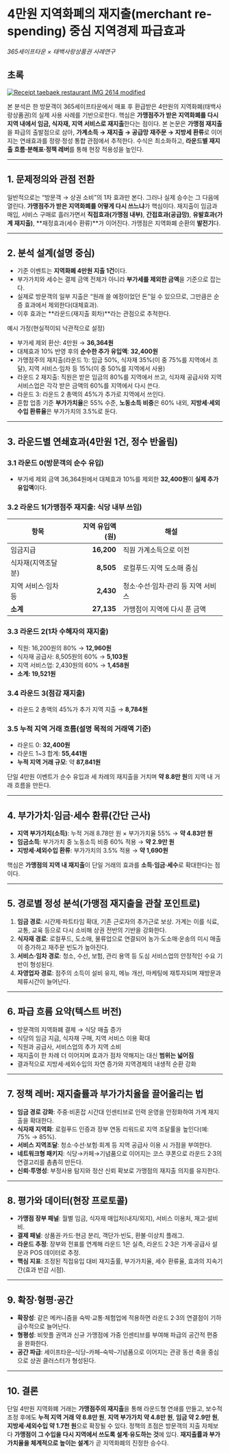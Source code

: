 # 4만원 지역화폐의 **재지출(merchant re-spending)** 중심 지역경제 파급효과  
_365세이프타운 × 태백사랑상품권 사례연구_

## 초록
[![Receipt taebaek restaurant IMG 2614 modified](https://upload.wikimedia.org/wikipedia/commons/thumb/7/76/Receipt_taebaek_restaurant_IMG_2614_modified.jpg/256px-Receipt_taebaek_restaurant_IMG_2614_modified.jpg?20251006021724 "이태리집(태백시 소재), Public domain, via Wikimedia Commons")](https://commons.wikimedia.org/wiki/File:Receipt_taebaek_restaurant_IMG_2614_modified.jpg)

본 분석은 한 방문객이 365세이프타운에서 매표 후 환급받은 4만원의 지역화폐(태백사랑상품권)의 실제 사용 사례를 기반으로한다. 핵심은 **가맹점주가 받은 지역화폐를 다시 지역 내에서 임금, 식자재, 지역 서비스로 재지출**한다는 점이다. 본 논문은 **가맹점 재지출**을 파급의 출발점으로 삼아, **가계소득 → 재지출 → 공급망 재주문 → 지방세 환류**로 이어지는 연쇄효과를 정량·정성 통합 관점에서 추적한다. 수식은 최소화하고, **라운드별 재지출 흐름·분해표·정책 레버**를 통해 현장 적용성을 높인다.

---

## 1. 문제정의와 관점 전환
일반적으로는 “방문객 → 상권 소비”의 1차 효과만 본다. 그러나 실제 승수는 그 다음에 열린다. **가맹점주가 받은 지역화폐를 어떻게 다시 쓰느냐**가 핵심이다. 재지출이 임금과 매입, 서비스 구매로 흘러가면서 **직접효과(가맹점 내부)**, **간접효과(공급망)**, **유발효과(가계 재지출)**, **재정효과(세수 환류)**가 이어진다. 가맹점은 지역화폐 순환의 **발전기**다.

---

## 2. 분석 설계(설명 중심)
- 기준 이벤트는 **지역화폐 4만원 지출 1건**이다.  
- 부가가치와 세수는 결제 금액 전체가 아니라 **부가세를 제외한 금액**을 기준으로 잡는다.  
- 실제로 방문객의 일부 지출은 “원래 쓸 예정이었던 돈”일 수 있으므로, 그만큼은 순증 효과에서 제외한다(대체효과).  
- 이후 효과는 **라운드(재지출 회차)**라는 관점으로 추적한다.

예시 가정(현실적이되 낙관적으로 설정)
- 부가세 제외 환산: 4만원 → **36,364원**  
- 대체효과 10% 반영 후의 **순수한 추가 유입액**: **32,400원**  
- 가맹점주의 재지출(라운드 1): 임금 50%, 식자재 35%(이 중 75%를 지역에서 조달), 지역 서비스·임차 등 15%(이 중 50%를 지역에서 사용)  
- 라운드 2 재지출: 직원은 받은 임금의 80%를 지역에서 쓰고, 식자재 공급사와 지역 서비스업은 각각 받은 금액의 60%를 지역에서 다시 쓴다.  
- 라운드 3: 라운드 2 총액의 45%가 추가로 지역에서 쓰인다.  
- 혼합 업종 기준 **부가가치율**은 55% 수준, **노동소득 비중**은 60% 내외, **지방세·세외수입 환류율**은 부가가치의 3.5%로 둔다.

---

## 3. 라운드별 연쇄효과(4만원 1건, 정수 반올림)
### 3.1 라운드 0(방문객의 순수 유입)
- 부가세 제외 금액 36,364원에서 대체효과 10%를 제외한 **32,400원**이 **실제 추가 유입액**이다.

### 3.2 라운드 1(가맹점주 재지출: 식당 내부 쓰임)
| 항목 | 지역 유입액(원) | 해설 |
|---|---:|---|
| 임금지급 | **16,200** | 직원 가계소득으로 이전 |
| 식자재(지역조달분) | **8,505** | 로컬푸드·지역 도소매 중심 |
| 지역 서비스·임차 등 | **2,430** | 청소·수선·임차·관리 등 지역 서비스 |
| **소계** | **27,135** | 가맹점이 지역에 다시 푼 금액 |

### 3.3 라운드 2(1차 수혜자의 재지출)
- 직원: 16,200원의 80% → **12,960원**  
- 식자재 공급사: 8,505원의 60% → **5,103원**  
- 지역 서비스업: 2,430원의 60% → **1,458원**  
- **소계: 19,521원**

### 3.4 라운드 3(점감 재지출)
- 라운드 2 총액의 45%가 추가 지역 지출 → **8,784원**

### 3.5 누적 지역 거래 흐름(설명 목적의 거래액 기준)
- 라운드 0: **32,400원**  
- 라운드 1~3 합계: **55,441원**  
- **누적 지역 거래 규모**: 약 **87,841원**

단일 4만원 이벤트가 순수 유입과 세 차례의 재지출을 거치며 **약 8.8만 원**의 지역 내 거래 흐름을 만든다.

---

## 4. 부가가치·임금·세수 환류(간단 근사)
- **지역 부가가치(소득)**: 누적 거래 8.78만 원 × 부가가치율 55% → **약 4.83만 원**  
- **임금소득**: 부가가치 중 노동소득 비중 60% 적용 → **약 2.9만 원**  
- **지방세·세외수입 환류**: 부가가치의 3.5% 적용 → **약 1,690원**

핵심은 **가맹점의 지역 내 재지출**이 단일 거래의 효과를 **소득·임금·세수**로 확대한다는 점이다.

---

## 5. 경로별 정성 분석(가맹점 재지출을 관찰 포인트로)
1) **임금 경로**: 시간제·파트타임 확대, 기존 근로자의 추가근로 보상. 가계는 이를 식료, 교통, 교육 등으로 다시 소비해 상권 전반의 기반을 강화한다.  
2) **식자재 경로**: 로컬푸드, 도소매, 물류업으로 연결되어 농가·도소매·운송의 미시 매출이 증가하고 재주문 빈도가 높아진다.  
3) **서비스·임차 경로**: 청소, 수선, 보험, 관리 용역 등 도심 서비스업의 안정적인 수요 기반이 형성된다.  
4) **자영업자 경로**: 점주의 소득이 설비 유지, 메뉴 개선, 마케팅에 재투자되며 재방문과 체류시간이 늘어난다.

---

## 6. 파급 흐름 요약(텍스트 버전)
- 방문객의 지역화폐 결제 → 식당 매출 증가  
- 식당의 임금 지급, 식자재 구매, 지역 서비스 이용 확대  
- 직원과 공급사, 서비스업의 추가 지역 소비  
- 재지출이 한 차례 더 이어지며 효과가 점차 약해지는 대신 **범위는 넓어짐**  
- 결과적으로 지방세·세외수입의 자연 증가와 지역경제의 내생적 순환 강화

---

## 7. 정책 레버: 재지출률과 부가가치율을 끌어올리는 법
- **임금 경로 강화**: 주중·비혼잡 시간대 인센티브로 인력 운영을 안정화하여 가계 재지출을 확대한다.  
- **식자재 지역화**: 로컬푸드 인증과 장부 연동 리워드로 지역 조달률을 높인다(예: 75% → 85%).  
- **서비스 지역조달**: 청소·수선·보험·회계 등 지역 공급사 이용 시 가점을 부여한다.  
- **네트워크형 패키지**: 식당→카페→기념품으로 이어지는 코스 쿠폰으로 라운드 2·3의 연결고리를 촘촘히 만든다.  
- **신뢰·투명성**: 부정사용 탐지와 정산 신뢰 확보로 가맹점의 재지출 의지를 유지한다.

---

## 8. 평가와 데이터(현장 프로토콜)
- **가맹점 장부 패널**: 월별 임금, 식자재 매입처(내지/외지), 서비스 이용처, 재고·설비비.  
- **결제 패널**: 상품권·카드·현금 분리, 객단가·빈도, 환불·이상치 플래그.  
- **라운드 추정**: 장부와 전표를 연계해 라운드 1은 실측, 라운드 2·3은 가계·공급사 설문과 POS 데이터로 추정.  
- **핵심 지표**: 조정된 직접유입 대비 재지출률, 부가가치율, 세수 환류율, 효과의 지속기간(효과 반감 시점).

---

## 9. 확장·형평·공간
- **확장성**: 같은 메커니즘을 숙박·교통·체험업에 적용하면 라운드 2·3의 연결점이 기하급수적으로 늘어난다.  
- **형평성**: 비핫플 권역과 신규 가맹점에 가중 인센티브를 부여해 파급의 공간적 편중을 완화한다.  
- **공간 파급**: 세이프타운–식당–카페–숙박–기념품으로 이어지는 관광 동선 축을 중심으로 상권 클러스터가 형성된다.

---

## 10. 결론
단일 4만원 지역화폐 거래는 **가맹점주의 재지출**을 통해 라운드형 연쇄를 만들고, 보수적 조정 후에도 **누적 지역 거래 약 8.8만 원**, **지역 부가가치 약 4.8만 원**, **임금 약 2.9만 원**, **지방세·세외수입 약 1.7천 원**으로 확장될 수 있다. 정책의 초점은 방문객의 지출 자체보다 **가맹점이 그 수입을 다시 지역에서 쓰도록 설계·유도하는 것**에 있다. **재지출률과 부가가치율을 체계적으로 높이는 설계**가 곧 지역화폐의 진정한 승수다.
